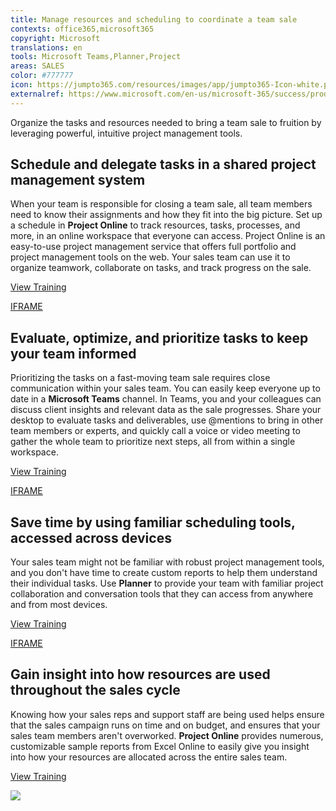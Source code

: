 ```yaml
---
title: Manage resources and scheduling to coordinate a team sale
contexts: office365,microsoft365
copyright: Microsoft
translations: en
tools: Microsoft Teams,Planner,Project
areas: SALES
color: #777777
icon: https://jumpto365.com/resources/images/app/jumpto365-Icon-white.png
externalref: https://www.microsoft.com/en-us/microsoft-365/success/productivitylibrary/manage-resources-and-scheduling-to-coordinate-a-team-sale
---
```

Organize the tasks and resources needed to bring a team sale to fruition by leveraging powerful, intuitive project management tools.


## Schedule and delegate tasks in a shared project management system

When your team is responsible for closing a team sale, all team members need to know their assignments and how they fit into the big picture. Set up a schedule in **Project Online** to track resources, tasks, processes, and more, in an online workspace that everyone can access. Project Online is an easy-to-use project management service that offers full portfolio and project management tools on the web. Your sales team can use it to organize teamwork, collaborate on tasks, and track progress on the sale.

[View Training](https://support.office.com/article/What-can-team-members-do-in-Project-Online-e10f3d44-0428-4591-ac33-c888386442c4)

[IFRAME](https://www.microsoft.com/en-us/videoplayer/embed/RE1TjRc)

## Evaluate, optimize, and prioritize tasks to keep your team informed

Prioritizing the tasks on a fast-moving team sale requires close communication within your sales team. You can easily keep everyone up to date in a **Microsoft Teams** channel. In Teams, you and your colleagues can discuss client insights and relevant data as the sale progresses. Share your desktop to evaluate tasks and deliverables, use @mentions to bring in other team members or experts, and quickly call a voice or video meeting to gather the whole team to prioritize next steps, all from within a single workspace.

[View Training](https://support.office.com/article/Meetings-and-calling-d92432d5-dd0f-4d17-8f69-06096b6b48a8)

[IFRAME](https://www.microsoft.com/en-us/videoplayer/embed/RE1UCnc)

## Save time by using familiar scheduling tools, accessed across devices

Your sales team might not be familiar with robust project management tools, and you don't have time to create custom reports to help them understand their individual tasks. Use **Planner** to provide your team with familiar project collaboration and conversation tools that they can access from anywhere and from most devices.

[View Training](https://support.office.com/article/Microsoft-Planner-help-4a9a13c6-3adf-4a60-a6fc-15c0b15e16fc)

[IFRAME](https://www.microsoft.com/en-us/videoplayer/embed/RE1URWS)

## Gain insight into how resources are used throughout the sales cycle

Knowing how your sales reps and support staff are being used helps ensure that the sales campaign runs on time and on budget, and ensures that your sales team members aren't overworked. **Project Online** provides numerous, customizable sample reports from Excel Online to easily give you insight into how your resources are allocated across the entire sales team.

[View Training](https://support.office.com/article/Sample-reports-in-Project-Online-CEAB4EDC-13F4-4B64-81E1-A0F3A5C607BC)

![](http://img-prod-cms-rt-microsoft-com.akamaized.net/cms/api/am/imageFileData/RE1NO42?ver=a615)

